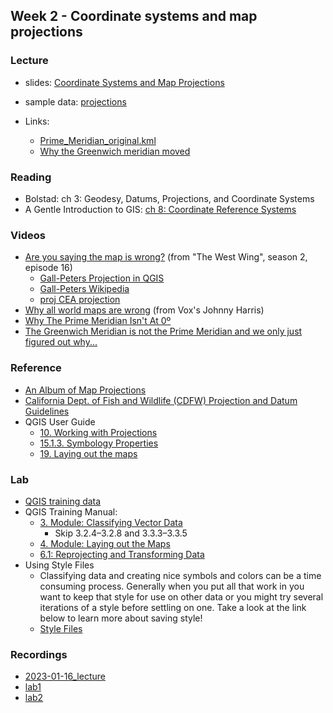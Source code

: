 ## Week 2 - Coordinate systems and map projections

### Lecture
- slides: [Coordinate Systems and Map Projections](ESM263_Week2.pdf)
- sample data: [projections](projections.zip)

- Links:
  - [Prime_Meridian_original.kml](Prime_Meridian_original.kml)
  - [Why the Greenwich meridian moved](https://link.springer.com/article/10.1007/s00190-015-0844-y)
  
    
### Reading
- Bolstad: ch 3: Geodesy, Datums, Projections, and Coordinate Systems
- A Gentle Introduction to GIS: [ch 8: Coordinate Reference Systems](https://docs.qgis.org/3.22/en/docs/gentle_gis_introduction/coordinate_reference_systems.html)

### Videos
- [Are you saying the map is wrong?](https://youtu.be/eLqC3FNNOaI) (from "The West Wing", season 2, episode 16)
  - [Gall-Peters Projection in QGIS](https://gis.stackexchange.com/questions/194295/getting-borders-as-svg-using-peters-projection)
  - [Gall-Peters Wikipedia](https://en.wikipedia.org/wiki/Gall%E2%80%93Peters_projection)
  - [proj CEA projection](https://proj.org/operations/projections/cea.html)
- [Why all world maps are wrong](https://youtu.be/kIID5FDi2JQ) (from Vox's Johnny Harris)
- [Why The Prime Meridian Isn't At 0º](https://www.youtube.com/watch?v=DmvHZ4omB2A)
- [The Greenwich Meridian is not the Prime Meridian and we only just figured out why...](https://www.youtube.com/watch?v=Lpb7xfKlPGY&t=636s)

### Reference
- [An Album of Map Projections](An_Album_of_Map_Projections.pdf)
- [California Dept. of Fish and Wildlife (CDFW) Projection and Datum Guidelines](CDFW_Projection_and_Datum_Guidelines.pdf)
- QGIS User Guide
  - [10. Working with Projections](https://docs.qgis.org/3.22/en/docs/user_manual/working_with_projections/working_with_projections.html)
  - [15.1.3. Symbology Properties](https://docs.qgis.org/3.22/en/docs/user_manual/working_with_vector/vector_properties.html?highlight=classification#symbology-properties)
  - [19. Laying out the maps](https://docs.qgis.org/3.22/en/docs/user_manual/print_composer/index.html)
  
### Lab
- [QGIS training data](https://ucsb.box.com/s/t7clkr1yd8ssde8w1kejsm0gfsbl5urm)
- QGIS Training Manual:
  - [3. Module: Classifying Vector Data](https://docs.qgis.org/3.22/en/docs/training_manual/vector_classification/index.html)
      - Skip 3.2.4&ndash;3.2.8 and 3.3.3&ndash;3.3.5
  - [4. Module: Laying out the Maps](https://docs.qgis.org/3.22/en/docs/training_manual/map_composer/index.html)
  - [6.1: Reprojecting and Transforming Data](https://docs.qgis.org/3.22/en/docs/training_manual/vector_analysis/reproject_transform.html)
- Using Style Files
    - Classifying data and creating nice symbols and colors can be a time consuming process. Generally when you put all that work in you want to keep that style for use on other data or you might try several iterations of a style before settling on one. Take a look at the link below to learn more about saving style!
    - [Style Files](https://hub.packtpub.com/style-management-qgis/)
      
### Recordings
  - [2023-01-16_lecture](https://ucsb.box.com/s/wmxgfjadz2vqvr7gduwjcoklntauopff)
  - [lab1](https://ucsb.box.com/s/o7juhsuxdw0nryfleo3uquqsh7nh6ekq)
  - [lab2](https://ucsb.box.com/s/ivsvum72j6zlycpfcgibucsr8xhkrlju)
